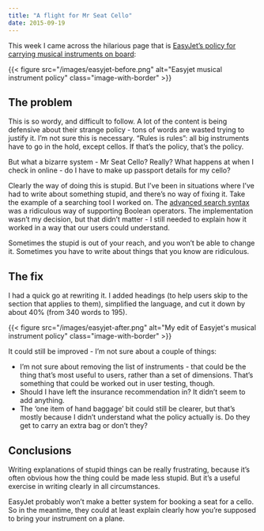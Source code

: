 ```yaml
---
title: "A flight for Mr Seat Cello"
date: 2015-09-19
---
```


This week I came across the hilarious page that is [EasyJet’s policy for carrying musical instruments on board](https://www.easyjet.com/en/terms-and-conditions/music-instruments):

{{< figure src="/images/easyjet-before.png" alt="Easyjet musical instrument policy" class="image-with-border" >}}

## The problem

This is so wordy, and difficult to follow. A lot of the content is being defensive about their strange policy - tons of words are wasted trying to justify it. I’m not sure this is necessary. “Rules is rules”: all big instruments have to go in the hold, except cellos. If that’s the policy, that’s the policy. 

But what a bizarre system - Mr Seat Cello? Really? What happens at when I check in online - do I have to make up passport details for my cello?

Clearly the way of doing this is stupid. But I’ve been in situations where I’ve had to write about something stupid, and there’s no way of fixing it. Take the example of a searching tool I worked on. The [advanced search syntax](http://documentation.red-gate.com/ss2/how-to-search#Howtosearch-AdvancedsearchsyntaxAdvancedsearchsyntax) was a ridiculous way of supporting Boolean operators. The implementation wasn’t my decision, but that didn’t matter - I still needed to explain how it worked in a way that our users could understand.

Sometimes the stupid is out of your reach, and you won’t be able to change it. Sometimes you have to write about things that you know are ridiculous.

## The fix

I had a quick go at rewriting it. I added headings (to help users skip to the section that applies to them), simplified the language, and cut it down by about 40% (from 340 words to 195).

{{< figure src="/images/easyjet-after.png" alt="My edit of Easyjet's musical instrument policy" class="image-with-border" >}}

It could still be improved - I’m not sure about a couple of things:

- I’m not sure about removing the list of instruments - that could be the thing that’s most useful to users, rather than a set of dimensions. That’s something that could be worked out in user testing, though.
- Should I have left the insurance recommendation in? It didn’t seem to add anything.
- The ‘one item of hand baggage’ bit could still be clearer, but that’s mostly because I didn’t understand what the policy actually is. Do they get to carry an extra bag or don’t they?

## Conclusions

Writing explanations of stupid things can be really frustrating, because it’s often obvious how the thing could be made less stupid. But it’s a useful exercise in writing clearly in all circumstances.

EasyJet probably won’t make a better system for booking a seat for a cello. So in the meantime, they could at least explain clearly how you’re supposed to bring your instrument on a plane.

<!-- https://uiwriting.tumblr.com/post/129429996954/a-flight-for-mr-seat-cello -->
